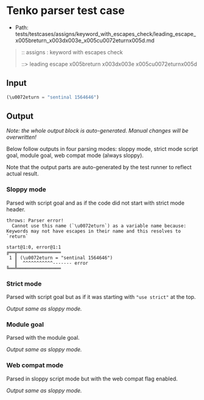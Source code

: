 # Tenko parser test case

- Path: tests/testcases/assigns/keyword_with_escapes_check/leading_escape_x005breturn_x003dx003e_x005cu0072eturnx005d.md

> :: assigns : keyword with escapes check
>
> ::> leading escape x005breturn x003dx003e x005cu0072eturnx005d

## Input

`````js
(\u0072eturn = "sentinal 1564646")
`````

## Output

_Note: the whole output block is auto-generated. Manual changes will be overwritten!_

Below follow outputs in four parsing modes: sloppy mode, strict mode script goal, module goal, web compat mode (always sloppy).

Note that the output parts are auto-generated by the test runner to reflect actual result.

### Sloppy mode

Parsed with script goal and as if the code did not start with strict mode header.

`````
throws: Parser error!
  Cannot use this name (`\u0072eturn`) as a variable name because: Keywords may not have escapes in their name and this resolves to `return`

start@1:0, error@1:1
╔══╦════════════════
 1 ║ (\u0072eturn = "sentinal 1564646")
   ║  ^^^^^^^^^^^------- error
╚══╩════════════════

`````

### Strict mode

Parsed with script goal but as if it was starting with `"use strict"` at the top.

_Output same as sloppy mode._

### Module goal

Parsed with the module goal.

_Output same as sloppy mode._

### Web compat mode

Parsed in sloppy script mode but with the web compat flag enabled.

_Output same as sloppy mode._

